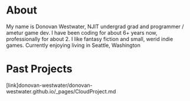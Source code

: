 # About
My name is Donovan Westwater, NJIT undergrad grad and programmer / ametur game dev. 
I have been coding for about 6+ years now, professionally for about 2. 
I like fantasy fiction and small, werid indie games. Currently enjoying living in Seattle, Washington
# Past Projects
[link]donovan-westwater/donovan-westwater.github.io/_pages/CloudProject.md
